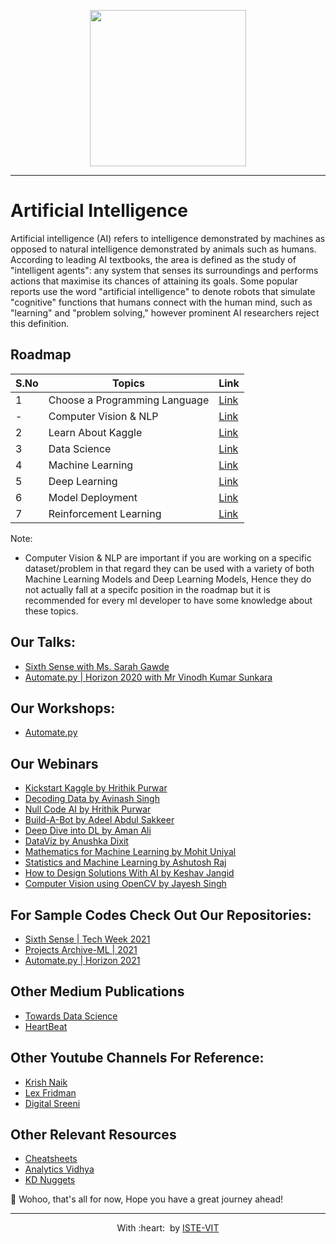<p align="center">
 <img src="https://g.foolcdn.com/editorial/images/659810/ai-button-on-a-circuit-board.jpg" height="250"> <br> 
</p>

---

# Artificial Intelligence

Artificial intelligence (AI) refers to intelligence demonstrated by machines as opposed to natural intelligence demonstrated by animals such as humans.
According to leading AI textbooks, the area is defined as the study of "intelligent agents": any system that senses its surroundings and performs actions that maximise its chances of attaining its goals.
Some popular reports use the word "artificial intelligence" to denote robots that simulate "cognitive" 
functions that humans connect with the human mind, such as "learning" and "problem solving," however prominent AI researchers reject this definition.

## Roadmap

| S.No | Topics|Link|
|------|-------|----|
|1|Choose a Programming Language|[Link]()|
|-|Computer Vision & NLP|[Link]()|
|2|Learn About Kaggle|[Link]()|
|3|Data Science|[Link]()|
|4|Machine Learning|[Link]()|
|5|Deep Learning|[Link]()|
|6|Model Deployment|[Link]()|
|7|Reinforcement Learning|[Link]()|



Note:
- Computer Vision & NLP are important if you are working on a specific dataset/problem in that regard they can be used with a variety of both Machine Learning Models and Deep Learning Models, Hence they do not actually fall at a specifc position in the roadmap but it is recommended for every ml developer to have some knowledge about these topics.

## Our Talks:
- [Sixth Sense with Ms. Sarah Gawde](https://youtu.be/B3KX8QWrzkA)
- [Automate.py | Horizon 2020 with Mr Vinodh Kumar Sunkara](https://youtu.be/XXHDBuPkbz0)

## Our Workshops:
- [Automate.py](https://www.youtube.com/playlist?list=PLtArheW_rmIY5XaLcEvzslM3Jobz5l_gX)

## Our Webinars
- [Kickstart Kaggle by Hrithik Purwar](https://www.youtube.com/watch?v=X9iVdWAQFb8)
- [Decoding Data by Avinash Singh](https://www.youtube.com/watch?v=nbFNh_Zo2-w)
- [Null Code AI by Hrithik Purwar](https://www.youtube.com/watch?v=E7PGac3jwPU)
- [Build-A-Bot by Adeel Abdul Sakkeer](https://www.youtube.com/watch?v=WKGxq8oqMXM)
- [Deep Dive into DL by Aman Ali](https://www.youtube.com/watch?v=H5qBLd2Tua4)
- [DataViz by Anushka Dixit](https://www.youtube.com/watch?v=dautTQ7k99w)
- [Mathematics for Machine Learning by Mohit Uniyal](https://www.youtube.com/watch?v=RP27N8sE2Hc)
- [Statistics and Machine Learning by Ashutosh Raj](https://www.youtube.com/watch?v=07GHVv5ceaQ)
- [How to Design Solutions With AI by Keshav Jangid](https://www.youtube.com/watch?v=2_MFW3mCj5E)
- [Computer Vision using OpenCV by Jayesh Singh](https://www.youtube.com/watch?v=91uBNFQOlRE)

## For Sample Codes Check Out Our Repositories:
- [Sixth Sense | Tech Week 2021](https://github.com/ISTE-VIT/Sixth-Sense)
- [Projects Archive-ML | 2021](https://github.com/ISTE-VIT/Projects-Archive/tree/main/MachineLearning)
- [Automate.py | Horizon 2021](https://github.com/ISTE-VIT/automate.py)

## Other Medium Publications 
- [Towards Data Science](https://towardsdatascience.com/)
- [HeartBeat](https://heartbeat.comet.ml/)

## Other Youtube Channels For Reference:
- [Krish Naik](https://www.youtube.com/user/krishnaik06)
- [Lex Fridman](https://www.youtube.com/user/lexfridman)
- [Digital Sreeni](https://www.youtube.com/c/DigitalSreeni)

## Other Relevant Resources
- [Cheatsheets](https://www.datacamp.com/community/data-science-cheatsheets)
- [Analytics Vidhya](https://www.analyticsvidhya.com/blog/category/machine-learning/) 
- [KD Nuggets](https://www.kdnuggets.com/)

🎉 Wohoo, that's all for now, Hope you have a great journey ahead!

---
<p align="center">
	With :heart: &nbsp;by <a href="https://istevit.in/" target="_blank">ISTE-VIT</a>
</p>
